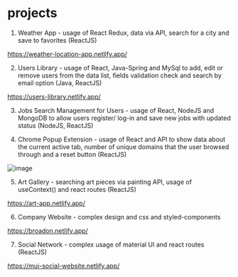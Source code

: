 # projects

1. Weather App - usage of React Redux, data via API, search for a city and save to favorites (ReactJS)

https://weather-location-app.netlify.app/

2. Users Library - usage of React, Java-Spring and MySql to add, edit or remove users from the data list, 
fields validation check and search by email option (Java, ReactJS)

https://users-library.netlify.app/

3. Jobs Search Management for Users - usage of React, NodeJS and MongoDB to allow users register/ log-in 
and save new jobs with updated status (NodeJS, ReactJS)

4. Chrome Popup Extension - usage of React and API to show data about the current active tab, number of 
unique domains that the user browsed through and a reset button (ReactJS)

![image](https://user-images.githubusercontent.com/57454459/198869234-de98e305-2ddb-49a9-b646-a20948256887.png)

5. Art Gallery - searching art pieces via painting API, usage of useContext() and react routes (ReactJS)

https://art-app.netlify.app/

6. Company Website - complex design and css and styled-components

https://broadon.netlify.app/

7. Social Network - complex usage of material UI and react routes (ReactJS)

https://mui-social-website.netlify.app/

